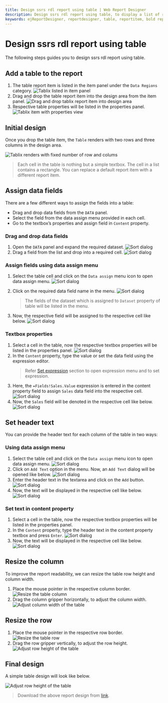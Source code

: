 ```yaml
---
title: Design ssrs rdl report using table | Web Report Designer
description: Design ssrs rdl report using table, to display a list of records in the table format in Web Report Designer.
keywords: ejReportDesigner, reportdesigner, table, reportitem, bold reports, documentation, help, ej, user guide, demo, samples, bold reports, bold reporting
---
```


# Design ssrs rdl report using table

The following steps guides you to design ssrs rdl report using table.

## Add a table to the report

1. The table report item is listed in the item panel under the `Data Regions` category.
   ![Tablix listed in item panel](/static/assets/on-premise/images/report-designer/report-items/tablix/item-panel-view.png '#width=195px')
2. Drag and drop the table report item into the design area from the item panel.
   ![Drag and drop tablix report item into design area](/static/assets/on-premise/images/report-designer/report-items/tablix/drag-and-drop-table.png '#width=355px')
3. Respective table properties will be listed in the properties panel.
   ![Tablix item with properties view](/static/assets/on-premise/images/report-designer/report-items/tablix/table-item-with-properties-view.png '#width=425px')

## Initial design

Once you drop the table item, the `Table` renders with two rows and three columns in the design area.

![Tablix renders with fixed number of row and colums](/static/assets/on-premise/images/report-designer/report-items/tablix/table-basic-view.png '#width=285px')

> Each cell in the table is nothing but a simple textbox. The cell in a list contains a rectangle. You can replace a default report item with a different report item.

## Assign data fields

There are a few different ways to assign the fields into a table:

* Drag and drop data fields from the `DATA` panel.
* Select the field from the data assign menu provided in each cell.
* Go to the textbox’s properties and assign field in `Content` property.

### Drag and drop data fields

1. Open the `DATA` panel and expand the required dataset.
   ![Sort dialog](/static/assets/on-premise/images/report-designer/report-items/tablix/data-list-view.png '#width=385px')
2. Drag a field from the list and drop into a required cell.
   ![Sort dialog](/static/assets/on-premise/images/report-designer/report-items/tablix/drag-and-drop-field-into-cell.png '#width=385px')

### Assign fields using data assign menu

1. Select the table cell and click on the `Data assign` menu icon to open data assign menu.
   ![Sort dialog](/static/assets/on-premise/images/report-designer/report-items/tablix/data-assign-menu-icon.png '#width=355px')
2. Click on the required data field name in the menu.
   ![Sort dialog](/static/assets/on-premise/images/report-designer/report-items/tablix/open-data-assign-menu.png '#width=355px')

   > The fields of the dataset which is assigned to `Dataset` property of table will be listed in the menu.
3. Now, the respective field will be assigned to the respective cell like below.
   ![Sort dialog](/static/assets/on-premise/images/report-designer/report-items/tablix/assign-field-in-table-cell-output.png '#width=315px')

### Textbox properties

1. Select a cell in the table, now the respective textbox properties will be listed in the properties panel.
   ![Sort dialog](/static/assets/on-premise/images/report-designer/report-items/tablix/selected-cell-properties.png '#width=410px')
2. In the `Content` property, type the value or set the data field using the expression editor.
   > Refer [Set expression](./../../../compose-report/properties-panel/#set-expression) section to open expression menu and to set expression.
3. Here, the `=Fields!Sales.Value` expression is entered in the content property field to assign `Sales` data field into the respective cell.
   ![Sort dialog](/static/assets/on-premise/images/report-designer/report-items/tablix/enter-field-value-in-content-property.png '#width=355px')
4. Now, the `Sales` field will be denoted in the respective cell like below.
   ![Sort dialog](/static/assets/on-premise/images/report-designer/report-items/tablix/assign-field-in-content-property-output.png '#width=355px')

## Set header text

You can provide the header text for each column of the table in two ways:

### Using data assign menu

1. Select the table cell and click on the `Data assign` menu icon to open data assign menu.
   ![Sort dialog](/static/assets/on-premise/images/report-designer/report-items/tablix/open-add-text-menu.png '#width=345px')
2. Click on `Add Text` option in the menu. Now, an `Add Text` dialog will be opened like below.
   ![Sort dialog](/static/assets/on-premise/images/report-designer/report-items/tablix/add-text-dialog.png '#width=355px')
3. Enter the header text in the textarea and click on the `Add` button.
   ![Sort dialog](/static/assets/on-premise/images/report-designer/report-items/tablix/enter-text-in-add-text-dialog.png '#width=355px')
4. Now, the text will be displayed in the respective cell like below.
   ![Sort dialog](/static/assets/on-premise/images/report-designer/report-items/tablix/enter-text-in-add-text-dialog-output.png '#width=355px')

### Set text in content property

1. Select a cell in the table, now the respective textbox properties will be listed in the properties panel.
2. In the `Content` property, type the header text in the content property textbox and press `Enter`.
   ![Sort dialog](/static/assets/on-premise/images/report-designer/report-items/tablix/enter-text-in-content-field.png '#width=355px')
3. Now, the text will be displayed in the respective cell like below.
   ![Sort dialog](/static/assets/on-premise/images/report-designer/report-items/tablix/enter-text-in-content-property-output.png '#width=355px')

## Resize the column

To improve the report readability, we can resize the table row height and column width.

1. Place the mouse pointer in the respective column border.
   ![Resize the table column](/static/assets/on-premise/images/report-designer/report-items/tablix/resize-column.png '#width=355px')
2. Drag the column gripper horizontally, to adjust the column width.
   ![Adjust column width of the table](/static/assets/on-premise/images/report-designer/report-items/tablix/resize-column-ouput.png '#width=355px')

## Resize the row

1. Place the mouse pointer in the respective row border.
   ![Resize the table row](/static/assets/on-premise/images/report-designer/report-items/tablix/resize-row.png '#width=355px')
2. Drag the row gripper vertically, to adjust the row height.
   ![Adjust row height of the table](/static/assets/on-premise/images/report-designer/report-items/tablix/resize-row-ouput.png '#width=355px')

## Final design

A simple table design will look like below.

![Adjust row height of the table](/static/assets/on-premise/images/report-designer/report-items/tablix/simple-table-design.png '#width=355px')

> Download the above report design from [link](https://github.com/boldreports/resources/tree/master/docs/report-designer/tablix/design-ssrs-rdl-report-using-table.rdl).